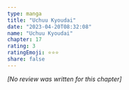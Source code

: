 ```yaml
---
type: manga
title: "Uchuu Kyoudai"
date: "2023-04-20T08:32:08"
name: "Uchuu Kyoudai"
chapter: 17
rating: 3
ratingEmoji: ⭐️⭐️⭐️
share: false
---
```


*[No review was written for this chapter]*
